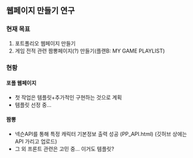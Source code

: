 ## 웹페이지 만들기 연구

### 현재 목표
 1. 포트폴리오 웹페이지 만들기
 2. 게임 전적 관련 짬뽕페이지(?) 만들기(플랜B: MY GAME PLAYLIST)

### 현황

#### 포폴 웹페이지
 - 첫 작업은 템플릿+추가적인 구현하는 것으로 계획
 - 템플릿 선정 중...

#### 짬뽕
 - 넥슨API를 통해 특정 캐릭터 기본정보 출력 성공 (PP_API.html)
    (깃허브 상에는 API 가리고 업로드)
 - 그 외 프론트 관련은 고민 중... 이거도 템플릿?